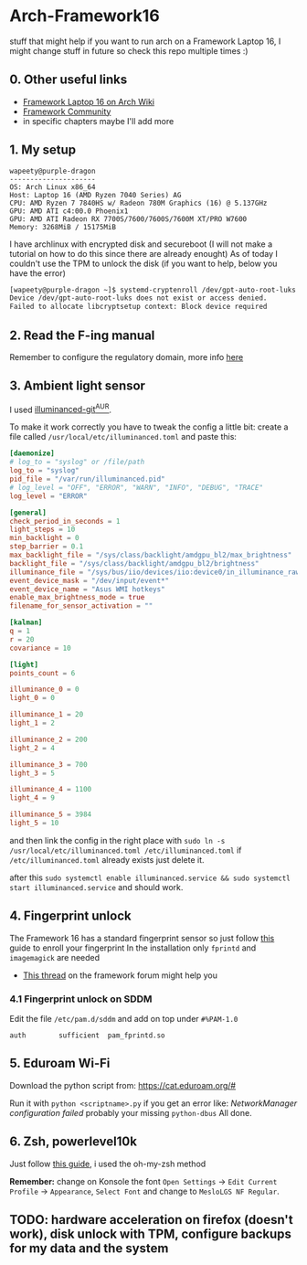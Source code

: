 # Arch-Framework16
stuff that might help if you want to run arch on a Framework Laptop 16,
I might change stuff in future so check this repo multiple times :)

## 0. Other useful links
- [Framework Laptop 16 on Arch Wiki](https://wiki.archlinux.org/title/Framework_Laptop_16)
- [Framework Community](https://community.frame.work/c/framework-laptop-16/136)
- in specific chapters maybe I'll add more
## 1. My setup
```
wapeety@purple-dragon
--------------------- 
OS: Arch Linux x86_64
Host: Laptop 16 (AMD Ryzen 7040 Series) AG
CPU: AMD Ryzen 7 7840HS w/ Radeon 780M Graphics (16) @ 5.137GHz
GPU: AMD ATI c4:00.0 Phoenix1
GPU: AMD ATI Radeon RX 7700S/7600/7600S/7600M XT/PRO W7600
Memory: 3268MiB / 15175MiB
```

I have archlinux with encrypted disk and secureboot (I will not make a tutorial on how to do this since there are already enought)
As of today I couldn't use the TPM to unlock the disk (if you want to help, below you have the error)
```bash
[wapeety@purple-dragon ~]$ systemd-cryptenroll /dev/gpt-auto-root-luks --recovery-key
Device /dev/gpt-auto-root-luks does not exist or access denied.
Failed to allocate libcryptsetup context: Block device required
```

## 2. Read the F-ing manual
Remember to configure the regulatory domain, more info [here](https://wiki.archlinux.org/title/Framework_Laptop_16#WiFi_performance_on_AMD_edition)

## 3. Ambient light sensor
I used [illuminanced-git<sup>AUR</sup>](https://aur.archlinux.org/packages/illuminanced-git/).

To make it work correctly you have to tweak the config a little bit:
create a file called `/usr/local/etc/illuminanced.toml` and paste this:
```toml
[daemonize]
# log_to = "syslog" or /file/path
log_to = "syslog"
pid_file = "/var/run/illuminanced.pid"
# log_level = "OFF", "ERROR", "WARN", "INFO", "DEBUG", "TRACE"
log_level = "ERROR"

[general]
check_period_in_seconds = 1
light_steps = 10
min_backlight = 0
step_barrier = 0.1
max_backlight_file = "/sys/class/backlight/amdgpu_bl2/max_brightness"
backlight_file = "/sys/class/backlight/amdgpu_bl2/brightness"
illuminance_file = "/sys/bus/iio/devices/iio:device0/in_illuminance_raw"
event_device_mask = "/dev/input/event*"
event_device_name = "Asus WMI hotkeys"
enable_max_brightness_mode = true
filename_for_sensor_activation = ""

[kalman]
q = 1
r = 20
covariance = 10

[light]
points_count = 6

illuminance_0 = 0
light_0 = 0

illuminance_1 = 20
light_1 = 2

illuminance_2 = 200
light_2 = 4

illuminance_3 = 700
light_3 = 5

illuminance_4 = 1100
light_4 = 9

illuminance_5 = 3984
light_5 = 10
```

and then link the config in the right place with `sudo ln -s /usr/local/etc/illuminanced.toml /etc/illuminanced.toml` if `/etc/illuminanced.toml` already exists just delete it.

after this `sudo systemctl enable illuminanced.service && sudo systemctl start illuminanced.service` and should work.

## 4. Fingerprint unlock

The Framework 16 has a standard fingerprint sensor so just follow [this](https://wiki.archlinux.org/title/Fprint) guide to enroll your fingerprint
In the installation only `fprintd` and `imagemagick` are needed

- [This thread](https://community.frame.work/t/guide-solved-sudo-and-login-with-fingerprint-reader-under-kde-arch-linux/37009/6) on the framework forum might help you 

### 4.1 Fingerprint unlock on SDDM
Edit the file `/etc/pam.d/sddm` and add on top under `#%PAM-1.0`

`auth        sufficient  pam_fprintd.so`

## 5. Eduroam Wi-Fi
Download the python script from:
https://cat.eduroam.org/#

Run it with `python <scriptname>.py` if you get an error like: _NetworkManager configuration failed_ probably your missing `python-dbus`
All done.

## 6. Zsh, powerlevel10k

Just follow [this guide](https://github.com/romkatv/powerlevel10k?tab=readme-ov-file#installation), i used the oh-my-zsh method

**Remember:** change on Konsole the font `Open Settings` → `Edit Current Profile` → `Appearance`, `Select Font` and change to `MesloLGS NF Regular`.

## TODO: hardware acceleration on firefox (doesn't work), disk unlock with TPM, configure backups for my data and the system
